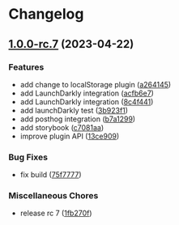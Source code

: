 # Changelog

## [1.0.0-rc.7](https://github.com/WitoDelnat/keat/compare/v1.0.0-rc.5...v1.0.0-rc.7) (2023-04-22)


### Features

* add change to localStorage plugin ([a264145](https://github.com/WitoDelnat/keat/commit/a264145b0d6e5d0c98bf58efc39994ab60aca06a))
* add LaunchDarkly integration ([acfb6e7](https://github.com/WitoDelnat/keat/commit/acfb6e79800c16467b53122fb20eaf9ba66201fa))
* add LaunchDarkly integration ([8c4f441](https://github.com/WitoDelnat/keat/commit/8c4f441cb3f479820c570ca94f8c39d05ae9f493))
* add launchDarkly test ([3b923f1](https://github.com/WitoDelnat/keat/commit/3b923f1ecf0c809e9899c4a4a600578d50c0306e))
* add posthog integration ([b7a1299](https://github.com/WitoDelnat/keat/commit/b7a12993362768ce0f368cc3fdd8ae62a93cac72))
* add storybook ([c7081aa](https://github.com/WitoDelnat/keat/commit/c7081aa3109bc8e23e830a19f7a2748e507f15e7))
* improve plugin API ([13ce909](https://github.com/WitoDelnat/keat/commit/13ce9099a76c01077ed14b8aad9c006734642931))


### Bug Fixes

* fix build ([75f7777](https://github.com/WitoDelnat/keat/commit/75f777717a784793a5719f3dd35b5f4ea69a8776))


### Miscellaneous Chores

* release rc 7 ([1fb270f](https://github.com/WitoDelnat/keat/commit/1fb270fe4877eb1f999dc7bfc2888faf243a476a))
